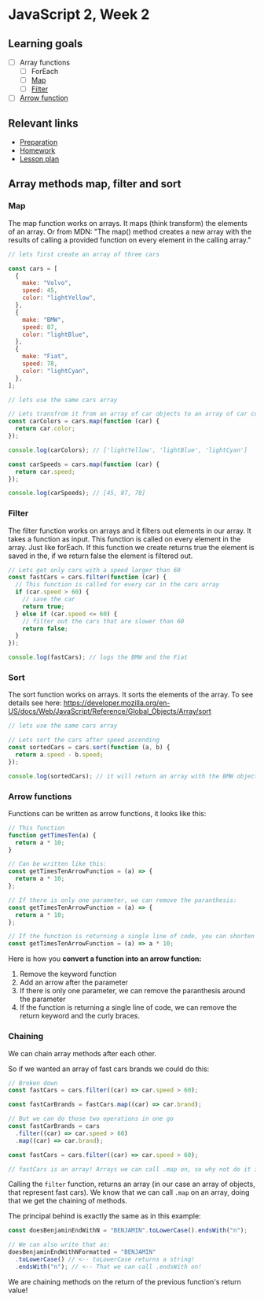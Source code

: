 # JavaScript 2, Week 2

## Learning goals

- [ ] Array functions
  - [ ] ForEach
  - [ ] [Map](#map)
  - [ ] [Filter](#filter)
- [ ] [Arrow function](#Arrow-functions)
<!---
- [ ] Code flow, using the [call stack](../../javaScript1/week3/readme.md#call-stack)
      -->

## Relevant links

- [Preparation](preparation.md)
- [Homework](/homework-projects/readme.md)
- [Lesson plan](lesson-plan.md)

## Array methods map, filter and sort

### Map

The map function works on arrays. It maps (think transform) the elements of an array. Or from MDN: "The map() method creates a new array with the results of calling a provided function on every element in the calling array."

```js
// lets first create an array of three cars

const cars = [
  {
    make: "Volvo",
    speed: 45,
    color: "lightYellow",
  },
  {
    make: "BMW",
    speed: 87,
    color: "lightBlue",
  },
  {
    make: "Fiat",
    speed: 78,
    color: "lightCyan",
  },
];

// lets use the same cars array

// Lets transfrom it from an array of car objects to an array of car colors
const carColors = cars.map(function (car) {
  return car.color;
});

console.log(carColors); // ['lightYellow', 'lightBlue', 'lightCyan']

const carSpeeds = cars.map(function (car) {
  return car.speed;
});

console.log(carSpeeds); // [45, 87, 78]
```

### Filter

The filter function works on arrays and it filters out elements in our array.
It takes a function as input. This function is called on every element in the array. Just like forEach. If this function we create returns true the element is saved in the, if we return false the element is filtered out.

```js
// Lets get only cars with a speed larger than 60
const fastCars = cars.filter(function (car) {
  // This function is called for every car in the cars array
  if (car.speed > 60) {
    // save the car
    return true;
  } else if (car.speed <= 60) {
    // filter out the cars that are slower than 60
    return false;
  }
});

console.log(fastCars); // logs the BMW and the Fiat
```

### Sort

The sort function works on arrays. It sorts the elements of the array.
To see details see here: <https://developer.mozilla.org/en-US/docs/Web/JavaScript/Reference/Global_Objects/Array/sort>

```js
// lets use the same cars array

// Lets sort the cars after speed ascending
const sortedCars = cars.sort(function (a, b) {
  return a.speed - b.speed;
});

console.log(sortedCars); // it will return an array with the BMW object first, then the fiat and then the volvo
```

### Arrow functions

Functions can be written as arrow functions, it looks like this:

```js
// This function
function getTimesTen(a) {
  return a * 10;
}

// Can be written like this:
const getTimesTenArrowFunction = (a) => {
  return a * 10;
};

// If there is only one parameter, we can remove the paranthesis:
const getTimesTenArrowFunction = (a) => {
  return a * 10;
};

// If the function is returning a single line of code, you can shorten it even further:
const getTimesTenArrowFunction = (a) => a * 10;
```

Here is how you **convert a function into an arrow function:**

1. Remove the keyword function
2. Add an arrow after the parameter
3. If there is only one parameter, we can remove the paranthesis around the parameter
4. If the function is returning a single line of code, we can remove the return keyword and the curly braces.

### Chaining

We can chain array methods after each other.

So if we wanted an array of fast cars brands we could do this:

```js
// Broken down
const fastCars = cars.filter((car) => car.speed > 60);

const fastCarBrands = fastCars.map((car) => car.brand);

// But we can do those two operations in one go
const fastCarBrands = cars
  .filter((car) => car.speed > 60)
  .map((car) => car.brand);
```

```js
const fastCars = cars.filter((car) => car.speed > 60);

// fastCars is an array! Arrays we can call .map on, so why not do it in one go!?
```

Calling the `filter` function, returns an array (in our case an array of objects, that represent fast cars). We know that we can call `.map` on an array, doing that we get the chaining of methods.

The principal behind is exactly the same as in this example:

```js
const doesBenjaminEndWithN = "BENJAMIN".toLowerCase().endsWith("n");

// We can also write that as:
doesBenjaminEndWithNFormatted = "BENJAMIN"
  .toLowerCase() // <-- toLowerCase returns a string!
  .endsWith("n"); // <-- That we can call .endsWith on!
```

We are chaining methods on the return of the previous function's return value!
